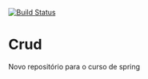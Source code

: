 [![Build Status](https://travis-ci.org/thiagojmuller/Crud.svg?branch=master)](https://travis-ci.org/thiagojmuller/Crud)
# Crud
Novo repositório para o curso de spring

